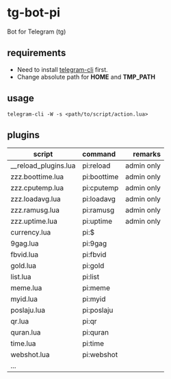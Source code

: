 # tg-bot-pi
Bot for Telegram (tg)

## requirements
* Need to install [telegram-cli](https://github.com/vysheng/tg) first.
* Change absolute path for **HOME** and **TMP_PATH**

## usage
```
telegram-cli -W -s <path/to/script/action.lua>
```

## plugins
| script      | command           | remarks  |
| ------------- |:----------------| -----:|
| __reload_plugins.lua | pi:reload | admin only |
| zzz.boottime.lua | pi:boottime | admin only |
| zzz.cputemp.lua     | pi:cputemp | admin only |
| zzz.loadavg.lua     | pi:loadavg | admin only |
| zzz.ramusg.lua     | pi:ramusg | admin only |
| zzz.uptime.lua | pi:uptime | admin only |
| currency.lua | pi:$ | |
| 9gag.lua | pi:9gag | |
| fbvid.lua | pi:fbvid | |
| gold.lua | pi:gold | |
| list.lua | pi:list | |
| meme.lua | pi:meme | |
| myid.lua | pi:myid | |
| poslaju.lua | pi:poslaju | |
| qr.lua | pi:qr | |
| quran.lua | pi:quran | |
| time.lua | pi:time | |
| webshot.lua | pi:webshot | |
| ... | | |
